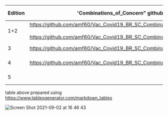 

| Edition | 'Combinations_of_Concern" github                                                                                                                   | Published    | raw file        | Raw size | columns | rows (registrations) | new registrations |
|---------|----------------------------------------------------------------------------------------------------------------------------------------------------|--------------|-----------------|----------|---------|----------------------|-------------------|
| 1+2     | https://github.com/amf60/Vac_Covid19_BR_SC_Combinations_of_Concern_1 <br> <br>https://github.com/amf60/Vac_Covid19_BR_SC_Combinations_of_Concern_2 | early Jun 21 | sc3005_05am.csv |  1.11 GB |    34   |            2,017,225 |                   |
| 3       | https://github.com/amf60/Vac_Covid19_BR_SC_Combinations_of_Concern_3                                                                               | early Jul 21 | sc0207_07am.csv |  1.71 GB |    34   |            3.133.344 |         1.116.119 |
| 4       | https://github.com/amf60/Vac_Covid19_BR_SC_Combinations_of_Concern_4                                                                               | early Aug 21 | sc0408_10am.csv |  2.6 GB  |    34   |            4.854.329 |         1.720.985 |
| 5       |                                                                                                                                                    | early Sep 21 | sc0209_07am.csv |  3.66 GB |    34   |            6.822.321 |         1.967.992 |

table above prepared using https://www.tablesgenerator.com/markdown_tables


![Screen Shot 2021-09-02 at 16 46 43](https://user-images.githubusercontent.com/39899585/131907104-fcb14ece-f298-4886-b63b-95e48c69dd50.png)

